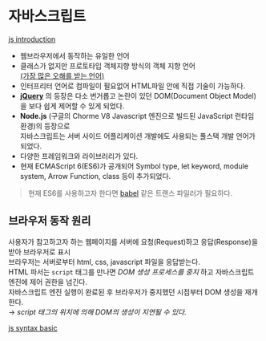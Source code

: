 # 자바스크립트

[js introduction](http://poiemaweb.com/js-introduction)

* 웹브라우저에서 동작하는 유일한 언어
* 클래스가 없지만 프로토타입 객체지향 방식의 객체 지향 언어  
[(가장 많은 오해를 받는 언어)](http://javascript.crockford.com/javascript.html)
* 인터프리터 언어로 컴파일이 필요없어 HTML파일 안에 직접 기술이 가능하다.
* **[jQuery](https://jquery.com/)** 의 등장은 다소 번거롭고 논란이 있던 DOM(Document Object Model)을 보다 쉽게 제어할 수 있게 되었다.
* **Node.js** (구글의 Chorme V8 Javascript 엔진으로 빌드된 JavaScript 런타임 환경)의 등장으로  
 자바스크립트는 서버 사이드 어플리케이션 개발에도 사용되는 풀스택 개발 언어가 되었다.
* 다양한 프레임워크와 라이브러리가 있다.
* 현재 ECMAScript 6(ES6)가 공개되어 Symbol type, let keyword, module system, Arrow Function, class 등이 추가되었다.

> 현재 ES6를 사용하고자 한다면 [babel](https://babeljs.io/) 같은 트랜스 파일러가 필요하다.

## 브라우저 동작 원리

사용자가 참고하고자 하는 웹페이지를 서버에 요청(Request)하고 응답(Response)을 받아 브라우저로 표시  
브라우저는 서버로부터 html, css, javascript 파일을 응답받는다.  
HTML 파서는 `script` 태그를 만나면 _DOM 생성 프로세스를 중지_ 하고 자바스크립트 엔진에 제어 권한을 넘긴다.  
자바스크립트 엔진 실행이 완료된 후 브라우저가 중지했던 시점부터 DOM 생성을 재개한다.  
→ _script 태그의 위치에 의해 DOM의 생성이 지연될 수 있다._

[js syntax basic](http://poiemaweb.com/js-syntax-basics)